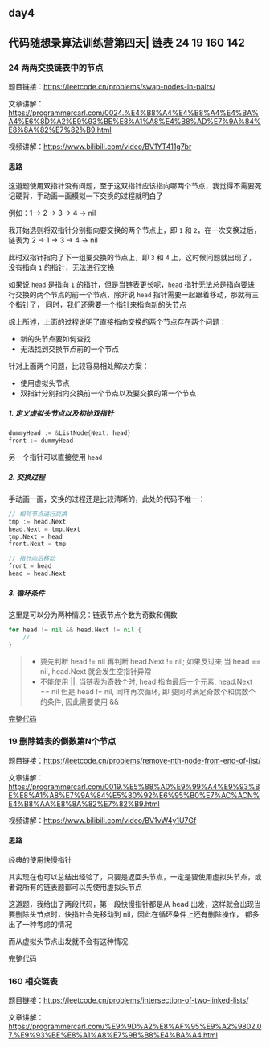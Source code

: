 ## day4

## 代码随想录算法训练营第四天| 链表 24 19 160 142

### 24 两两交换链表中的节点

题目链接：https://leetcode.cn/problems/swap-nodes-in-pairs/

文章讲解：https://programmercarl.com/0024.%E4%B8%A4%E4%B8%A4%E4%BA%A4%E6%8D%A2%E9%93%BE%E8%A1%A8%E4%B8%AD%E7%9A%84%E8%8A%82%E7%82%B9.html

视频讲解：https://www.bilibili.com/video/BV1YT411g7br

#### 思路
这道题使用双指针没有问题，至于这双指针应该指向哪两个节点，我觉得不需要死记硬背，手动画一画模拟一下交换的过程就明白了

例如：1 -> 2 -> 3 -> 4 -> nil

我开始选则将双指针分别指向要交换的两个节点上，即 `1` 和 `2`，在一次交换过后，链表为 2 -> 1 -> 3 -> 4 -> nil

此时双指针指向了下一组要交换的节点上，即 `3` 和 `4` 上，这时候问题就出现了，没有指向 `1` 的指针，无法进行交换

如果说 `head` 是指向 `1` 的指针，但是当链表更长呢，`head` 指针无法总是指向要进行交换的两个节点的前一个节点，除非说 `head` 指针需要一起跟着移动，那就有三个指针了，
同时，我们还需要一个指针来指向新的头节点

综上所述，上面的过程说明了直接指向交换的两个节点存在两个问题：

- 新的头节点要如何查找
- 无法找到交换节点前的一个节点

针对上面两个问题，比较容易相处解决方案：

- 使用虚拟头节点
- 双指针分别指向交换前一个节点以及要交换的第一个节点

##### 1. 定义虚拟头节点以及初始双指针
```go
dummyHead := &ListNode{Next: head}
front := dummyHead
```
另一个指针可以直接使用 `head`

##### 2. 交换过程
手动画一画，交换的过程还是比较清晰的，此处的代码不唯一：
```go
// 相邻节点进行交换
tmp := head.Next
head.Next = tmp.Next
tmp.Next = head
front.Next = tmp

// 指针向后移动
front = head
head = head.Next
```

##### 3. 循环条件
这里是可以分为两种情况：链表节点个数为奇数和偶数
```go
for head != nil && head.Next != nil {
    // ...
}
```
> - 要先判断 head != nil 再判断 head.Next != nil; 如果反过来 当 head == nil, head.Next 就会发生空指针异常
> - 不能使用 ||, 当链表为奇数个时, head 指向最后一个元素, head.Next == nil 但是 head != nil, 同样再次循环, 即 要同时满足奇数个和偶数个的条件, 因此需要使用 &&

[完整代码](https://github.com/hd2yao/leetcode/tree/master/training/day4/0024_swap_nodes_in_pairs.go)


### 19 删除链表的倒数第N个节点

题目链接：https://leetcode.cn/problems/remove-nth-node-from-end-of-list/

文章讲解：https://programmercarl.com/0019.%E5%88%A0%E9%99%A4%E9%93%BE%E8%A1%A8%E7%9A%84%E5%80%92%E6%95%B0%E7%AC%ACN%E4%B8%AA%E8%8A%82%E7%82%B9.html

视频讲解：https://www.bilibili.com/video/BV1vW4y1U7Gf

#### 思路
经典的使用快慢指针

其实现在也可以总结出经验了，只要是返回头节点，一定是要使用虚拟头节点，或者说所有的链表题都可以先使用虚拟头节点

这道题，我给出了两段代码，第一段快慢指针都是从 head 出发，这样就会出现当要删除头节点时，快指针会先移动到 nil，因此在循环条件上还有删除操作，
都多出了一种考虑的情况

而从虚拟头节点出发就不会有这种情况

[完整代码](https://github.com/hd2yao/leetcode/tree/master/training/day4/0019_remove_nth_node_from_end_of_list.go)


### 160 相交链表

题目链接：https://leetcode.cn/problems/intersection-of-two-linked-lists/

文章讲解：https://programmercarl.com/%E9%9D%A2%E8%AF%95%E9%A2%9802.07.%E9%93%BE%E8%A1%A8%E7%9B%B8%E4%BA%A4.html

